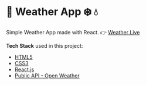 # :sunrise: Weather App  :snowflake: :droplet:
Simple Weather App made with React.
:point_right: [Weather Live](https://zeelib.com/projects/weather-app)

**Tech Stack** used in this project:

- [HTML5](https://developer.mozilla.org/en-US/docs/Web/HTML)
- [CSS3](https://developer.mozilla.org/en-US/docs/Glossary/CSS)
- [React.js](https://reactjs.org/)
- [Public API - Open Weather](https://openweathermap.org/api)

